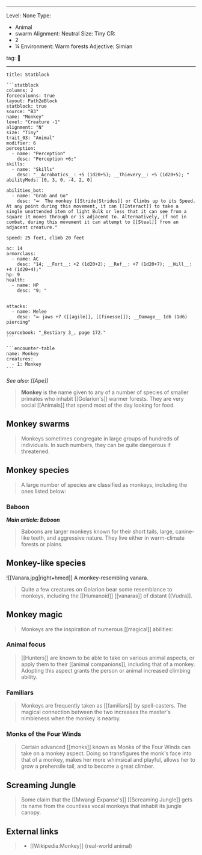 
---

Level: None
Type:
- Animal
- swarm
Alignment: Neutral
Size: Tiny
CR:
- 2
- ¼
Environment: Warm forests
Adjective: Simian

tag: 👹

---


````ad-info
title: Statblock

```statblock
columns: 2
forcecolumns: true
layout: Path2eBlock
statblock: true
source: "B3"
name: "Monkey"
level: "Creature -1"
alignment: "N"
size: "Tiny"
trait_03: "Animal"
modifier: 6
perception:
  - name: "Perception"
    desc: "Perception +6;"
skills:
  - name: "Skills"
    desc: "__Acrobatics__: +5 (1d20+5); __Thievery__: +5 (1d20+5); "
abilityMods: [0, 3, 0, -4, 2, 0]

abilities_bot:
  - name: "Grab and Go"
    desc: "⬺  The monkey [[Stride|Strides]] or Climbs up to its Speed. At any point during this movement, it can [[Interact]] to take a single unattended item of light Bulk or less that it can see from a square it moves through or is adjacent to. Alternatively, if not in combat, during this movement it can attempt to [[Steal]] from an adjacent creature."

speed: 25 feet, climb 20 feet

ac: 14
armorclass:
  - name: AC
    desc: "14; __Fort__: +2 (1d20+2); __Ref__: +7 (1d20+7); __Will__: +4 (1d20+4);"
hp: 9
health:
  - name: HP
    desc: "9; "


attacks:
  - name: Melee
    desc: "⬻ jaws +7 ([[agile]], [[finesse]]); __Damage__ 1d6 (1d6) piercing"

sourcebook: "_Bestiary 3_, page 172."
```

```encounter-table
name: Monkey
creatures:
  - 1: Monkey
```

````



*See also: [[Ape]]*
>  **Monkey** is the name given to any of a number of species of smaller primates who inhabit [[Golarion's]] warmer forests. They are very social [[Animals]] that spend most of the day looking for food.



## Monkey swarms

>  Monkeys sometimes congregate in large groups of hundreds of individuals. In such numbers, they can be quite dangerous if threatened.


## Monkey species

>  A large number of species are classified as monkeys, including the ones listed below:


### Baboon

***Main article: Baboon***
>  Baboons are larger monkeys known for their short tails, large, canine-like teeth, and aggressive nature. They live either in warm-climate forests or plains.


## Monkey-like species

![[Vanara.jpg|right+hmed]] 
 A monkey-resembling vanara.
>  Quite a few creatures on Golarion bear some resemblance to monkeys, including the [[Humanoid]] [[vanaras]] of distant [[Vudra]].


## Monkey magic

>  Monkeys are the inspiration of numerous [[magical]] abilities:


### Animal focus

>  [[Hunters]] are known to be able to take on various animal aspects, or apply them to their [[animal companions]], including that of a monkey. Adopting this aspect grants the person or animal increased climbing ability.


### Familiars

>  Monkeys are frequently taken as [[familiars]] by spell-casters. The magical connection between the two increases the master's nimbleness when the monkey is nearby.


### Monks of the Four Winds

>  Certain advanced [[monks]] known as Monks of the Four Winds can take on a monkey aspect. Doing so transfigures the monk's face into that of a monkey, makes her more whimsical and playful, allows her to grow a prehensile tail, and to become a great climber.


## Screaming Jungle

>  Some claim that the [[Mwangi Expanse's]] [[Screaming Jungle]] gets its name from the countless vocal monkeys that inhabit its jungle canopy.


## External links

>  - [[Wikipedia:Monkey]] (real-world animal)







